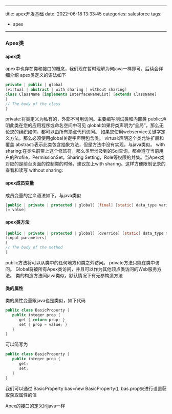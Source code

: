 
---
title: apex开发基础
date: 2022-06-18 13:33:45
categories: salesforce
tags:
  - apex
---

### Apex类

#### apex类

apex中也存在类和接口的概念，我们现在暂时理解为何java一样即可，后续会详细介绍
apex类定义的语法如下

```java
private | public | global 
[virtual | abstract | with sharing | without sharing] 
class ClassName [implements InterfaceNameList] [extends ClassName] 
{ 
// The body of the class
}
```

private:将类定义为私有的，外部不可用访问。主要编写测试类和内部类
public:声明此类在您的应用程序或命名空间中可见
global:如果将类声明为“全局”，那么无论您的组织如何，都可以由所有顶点代码访问。 如果您使用webservice关键字定义方法，那么必须使用global关键字声明包含类。
virtual:声明这个类允许扩展和覆盖
abstract:表示此类包含抽象方法，但是方法中没有实现，与java类似。
with sharing:在类名前带上这个修饰符，那么类里涉及到的Sql查询，都会遵守当前用户的Profile，PermissionSet，Sharing Setting，Role等权限的并集。当Apex类对应的是前台页面的控制类的时候，建议加上with sharing。这样方便限制记录的查看和读写
without sharing:

#### apex成员变量

成员变量的定义语法如下，与java类似

```java
[public | private | protected | global] [final] [static] data_type variable_name 
[= value]
```

#### apex类方法

```java
[public | private | protected | global] [override] [static] data_type method_name 
(input parameters) 
{
// The body of the method
}
```

public方法将可以从类中的任何地方和类之外访问。 private方法只能在类中访问。 Global将被所有Apex类访问，并且可以作为其他顶点类访问的Web服务方法。
类的构造方法同java类似，默认情况下有无参构造方法

#### 类的属性

类的属性变量跟java也是类似，如下代码

```java
public class BasicProperty {
   public integer prop {
      get { return prop; }
      set { prop = value; }
   }
}
```

可以简写为

```java
public class BasicProperty {
   public integer prop {
      get;
      set;
   }
}
```

我们可以通过
BasicProperty bas=new BasicProperty();
bas.prop来进行设置获取获取属性的值



Apex的接口的定义同java一样

